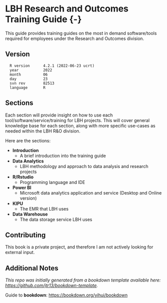 # LBH Research and Outcomes Training Guide {-}
This guide provides training guides on the most in demand software/tools required for employees under the Research and Outcomes division.

## Version
```{r}
  R version      4.2.1 (2022-06-23 ucrt)                              
  year           2022                             
  month          06                               
  day            23                               
  svn rev        82513                            
  language       R
```

## Sections
Each section will provide insight on how to use each tool/software/service/training for LBH projects. This will cover general knowledge base for each section, along with more specific use-cases as needed within the LBH R&O division.

Here are the sections:
  
  * __Introduction__
    * A brief introduction into the training guide
  * __Data Analytics__
    * LBH methodology and approach to data analysis and research projects
  * __R/Rstudio__
    * Programming language and IDE
  * __Power BI__
    * Microsoft data analytics application and service (Desktop and Online version)
  * __KIPU__
    * The EMR that LBH uses
  * __Data Warehouse__
    * The data storage service LBH uses


## Contributing
This book is a private project, and therefore I am not actively looking for external input.

## Additional Notes

*This repo was initially generated from a bookdown template available here: <https://github.com/jtr13/bookdown-template>.*

Guide to **bookdown**: <https://bookdown.org/yihui/bookdown>
